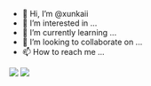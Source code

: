 - 👋 Hi, I’m @xunkaii
- 👀 I’m interested in ...
- 🌱 I’m currently learning ...
- 💞️ I’m looking to collaborate on ...
- 📫 How to reach me ...

<!---
xunkaii/xunkaii is a ✨ special ✨ repository because its `README.md` (this file) appears on your GitHub profile.
You can click the Preview link to take a look at your changes.
--->


<a href="버튼을 눌렀을 때 이동할 링크" target="_blank"><img src="https://img.shields.io/badge/lilya9bat@gmail.com-EA4335?style=flat-square&logo=Gmail&logoColor=white"/></a>
<a href="버튼을 눌렀을 때 이동할 링크" target="_blank"><img src="https://img.shields.io/badge/xunkai_-E4405F?style=flat-square&logo=Instagram&logoColor=white"/></a>
